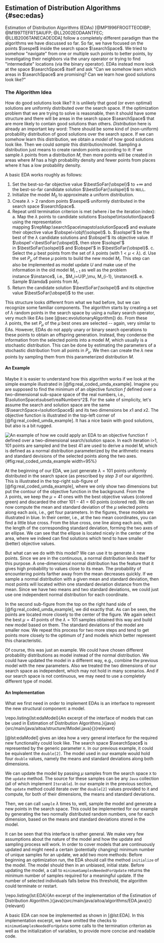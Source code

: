 ## Estimation of Distribution Algorithms {#sec:edas}

Estimation of Distribution Algorithms (EDAs)&nbsp;[@MP1996FROGTTEODIBP; @M1997TEFRTSAIUFP; @LL2002EODAANTFEC; @LLIB2006TANECAOEODA] follow a completely different paradigm than the algorithms we have discussed so far.
So far, we have focused on the points&nbsp;$\sespel$ inside the search space&nbsp;$\searchSpace$.
We tried to somehow "navigate" from one or multiple such points to better points, by investigating their neighbors via the unary operator or trying to find "intermediate" locations (via the binary operator).
EDAs instead more look at the space&nbsp;$\searchSpace$ itself and ask
"Can we somehow learn which areas in&nbsp;$\searchSpace$ are promising?
Can we learn how good solutions look like?" 

### The Algorithm Idea

How do good solutions look like?
It is unlikely that good (or even optimal) solutions are uniformly distributed over the search space.
If the optimization problem that we are trying to solve is reasonable, then it should have some structure and there will be areas in the search space&nbsp;$\searchSpace$ that are more likely to contain good solutions than others.
*Distribution* here is already an important key word:
There should be some kind of (non-uniform) probability distribution of good solutions over the search space.
If we can somehow learn this distribution, we obtain a *model* of how good solutions look like.
Then we could *sample* this distribution/model.
Sampling a distribution just means to create random points according to it:
If we sample&nbsp;$\lambda$ points from a distribution&nbsp;$M$, then more points will be created in areas where $M$ has a high probability density and fewer points from places where it has a low probability density.

A basic EDA works roughly as follows:

1. Set the best-so-far objective value&nbsp;$\bestSoFar{\obspel}$&nbsp;to&nbsp;$+\infty$ and the best-so-far candidate solution&nbsp;$\bestSoFar{\solspel}$ to&nbsp;`NULL`.
2. Initialize the model&nbsp;$M_0$ to approximate a uniform distribution.
3. Create $\lambda>2$ random points&nbsp;$\sespel$ uniformly distributed in the search space&nbsp;$\searchSpace$.
4. Repeat until termination criterion is met (where $i$ be the iteration index):
   a. Map the $\lambda$&nbsp;points to candidate solutions&nbsp;$\solspel\in\solutionSpace$ using the representation mapping&nbsp;$\repMap:\searchSpace\mapsto\solutionSpace$ and evaluate their objective value&nbsp;$\obspel=\objf(\solspel)$.
   b. $\solspel'$ be the best of the $\lambda$&nbsp;candidate solutions and $\obspel'$ its objective value.
      If $\obspel'<\bestSoFar{\obspel}$, then store&nbsp;$\solspel'$ in&nbsp;$\bestSoFar{\solspel}$ and&nbsp;$\obspel'$ in&nbsp;$\bestSoFar{\obspel}$.
   c. Select the $\mu$&nbsp;best points from the set of $\lambda$&nbsp;points (with&nbsp;$1<\mu<\lambda$).
   d. Use the set&nbsp;$P_\mu$ of these $\mu$&nbsp;points to build the new model&nbsp;$M_i$.
      This step can also be implemented as model update&nbsp;$U$ and make use of the information in the old model&nbsp;$M_{i-1}$ as well as the problem instance&nbsp;$\instance$, i.e., $M_i=U(P_\mu, M_{i-1}, \instance)$.
   e. Sample $\lamda$&nbsp;points from&nbsp;$M_i$.
5. Return the candidate solution&nbsp;$\bestSoFar{\solspel}$ and its objective value&nbsp;$\bestSoFar{\obspel}$ to the user.

This structure looks different from what we had before, but we can recognize some familiar components.
The algorithm starts by creating a set of $\lambda$&nbsp;random points in the search space by using a nullary search operator, very much like EAs (see [@sec:evolutionaryAlgorithm]) do.
From these $\lambda$&nbsp;points, the set&nbsp;$P_\mu$ of the $\mu$&nbsp;best ones are selected -- again, very similar to EAs.
However, EDAs do not apply unary or binary search operations to these points to obtain an offspring generation.
Instead, they condense the information from the selected points into a model&nbsp;$M$, which usually is a stochastic distribution.
This can be done by estimating the parameters of a stochastic distribution from all points in&nbsp;$P_\mu$.
We then can create the $\lambda$&nbsp;new points by sampling them from this parameterized distribution&nbsp;$M$.

#### An Example

Maybe it is easier to understand how this algorithm works if we look at the simple example illustrated in [@fig:real_coded_umda_example].
Imagine you are supposed to find the minimum of an objective function&nbsp;$f$ defined over a two-dimensional sub-space space of the real numbers, i.e., $\solutionSpace\subset\realNumbers^2$.
For the sake of simplicity, let's assume the search and solution space are the same ($\searchSpace=\solutionSpace$) and its two dimensions be $x1$ and $x2$.
The objective function is illustrated in the top-left corner of [@fig:real_coded_umda_example].
It has a nice basin with good solutions, but also is a bit rugged.  

![An example of how we could apply an EDA to an objective function&nbsp;$f$ defined over a two-dimensional search/solution space. In each iteration $i>1$, 101&nbsp;points are sampled and the best 41&nbsp;are used to derive a model $M$, which is defined as a normal distribution parameterized by the arithmetic means and standard devisions of the selected points along the two axes.](\relative.path{real_coded_umda_example.svgz}){#fig:real_coded_umda_example width=95%}

At the beginning of our EDA, we just generate $\lambda=101$&nbsp;points uniformly distributed in the search space (as prescribed by *step&nbsp;3* of our algorithm).
This is illustrated in the top-right sub-figure of [@fig:real_coded_umda_example], where we only show two dimensions but put the contour of the objective function in the background.
From the $\lambda$&nbsp;points, we keep the $\mu=41$&nbsp;ones with the best objective values (colored green) and discarded the other $101-41=60$&nbsp;points (colored red).
We can now compute the mean and standard deviation of the $\mu$&nbsp;selected points along each axis, i.e., get four parameters.
In the figures, these models are illustrated in blue.
In their center, i.e., at the two mean coordinates, you can find a little blue cross.
From the blue cross, one line along each axis, with the length of the corresponding standard deviation, forming the two axes of an ellipse.
We can see that the ellipse is located nicely in the center of the area, where we indeed can find solutions which tend to have smaller (better) objective values.

But what can we do with this model?
We can use it to generate $\lambda$&nbsp;new points.
Since we are in the continuous, a normal distribution lends itself for this purpose.
A one-dimensional normal distribution has the feature that it gives high probability to values close to its mean.
The probability of encountering points farther away from the mean decreases quickly.
If we sample a normal distribution with a given mean and standard deviation, then most points will located within one standard deviation distance from the mean.
Since we have two means and two standard deviations, we could just use one independent normal distribution for each coordinate.

In the second sub-figure from the top on the right hand side of [@fig:real_coded_umda_example], we did exactly that.
As can be seen, the points are located more closely to the center of the figure.
We again select the best $\mu=41$&nbsp;points of the $\lambda=101$&nbsp;samples obtained this way and build new model based on them.
The standard deviations of the model are smaller now.
We repeat this process for two more steps and tend to get points more closely to the optimum of&nbsp;$f$ and models which better represent this characteristic.

Of course, this was just an example.
We could have chosen different probability distributions as model instead of the normal distribution.
We could have updated the model in a different way, e.g., combine the previous model with the new parameters.
Also we treated the two dimensions of our search space as independent, which may not hold in many scenarios.
And if our search space is not continuous, we may need to use a completely different type of model.

#### An Implementation

What we first need in order to implement EDAs is an interface to represent the new structural component: a model.

\repo.listing{lst:edaModel}{An excerpt of the interface of models that can be used in Estimation of Distribution Algorithms.}{java}{src/main/java/aitoa/structure/IModel.java}{}{relevant}

[@lst:edaModel] gives an idea how a very general interface for the required new functionality could look like.
The search space&nbsp;$\searchSpace$ is represented by the generic parameter&nbsp;`X`.
In our previous example, it could be equivalent the `double[2]`.
The model used in our example would hold four `double` values, namely the means and standard deviations along both dimensions. 

We can update the model by passing $\mu$&nbsp;samples from the search space `X` to the `update` method.
The source for these samples can be any `Java` collection (all of which implement `Iterable`).
In our example in the previous section, the `update` method could iterate over the `double[2]` values provided to it and compute, for both of their dimensions, the means and standard deviations.

Then, we can call `sample` $\lambda$ times to, well, sample the model and generate a new points in the search space.
This could be implemented for our example by generating the two normally distributed random numbers, one for each dimension, based on the means and standard deviations stored in the model.

It can be seen that this interface is rather general.
We make very few assumptions about the nature of the model and how the update and sampling process will work.
In order to cover models that are continuously updated and might need a certain (potentially changing) minimum number of unique samples for an update, we add two more methods:
Before beginning an optimization run, the EDA should call the method `initialize` of the model.
The model should then in an unbiased, initial state.
Before updating the model, a call to `minimumSamplesNeededForUpdate` returns the minimum number of samples required for a meaningful update.
If the number of selected individuals falls below this threshold, the algorithm could terminate or restart.  

\repo.listing{lst:EDA}{An excerpt of the implementation of the Estimation of Distribution Algorithm.}{java}{src/main/java/aitoa/algorithms/EDA.java}{}{relevant}

A basic EDA can now be implemented as shown in [@lst:EDA].
In this implementation excerpt, we have omitted the checks to `minimumSamplesNeededForUpdate` some calls to the termination criterion as well as the initialization of variables, to provide more concise and readable code.

